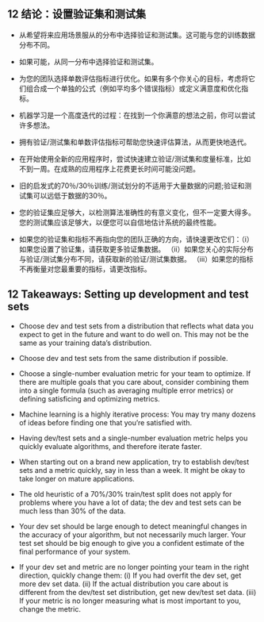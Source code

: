 ## 12 结论：设置验证集和测试集

 - 从希望将来应用场景服从的分布中选择验证和测试集。这可能与您的训练数据分布不同。

 - 如果可能，从同一分布中选择验证和测试集。

 - 为您的团队选择单数评估指标进行优化。如果有多个你关心的目标，考虑将它们组合成一个单独的公式（例如平均多个错误指标）或定义满意度和优化指标。

 - 机器学习是一个高度迭代的过程：在找到一个你满意的想法之前，你可以尝试许多想法。

 - 拥有验证/测试集和单数评估指标可帮助您快速评估算法，从而更快地迭代。

 - 在开始使用全新的应用程序时，尝试快速建立验证/测试集和度量标准，比如不到一周。在成熟的应用程序上花费更长时间可能没问题。

 - 旧的启发式的70％/30％训练/测试划分的不适用于大量数据的问题;验证和测试集可以远低于数据的30％。

 - 您的验证集应足够大，以检测算法准确性的有意义变化，但不一定要大得多。您的测试集应该足够大，以便您可以自信地估计系统的最终性能。

 - 如果您的验证集和指标不再指向您的团队正确的方向，请快速更改它们：（i）如果您设置了验证集，请获取更多验证集数据。 （ii）如果您关心的实际分布与验证/测试集分布不同，请获取新的验证/测试集数据。 （iii）如果您的指标不再衡量对您最重要的指标，请更改指标。
 
## 12 Takeaways: Setting up development and test sets

- Choose dev and test sets from a distribution that reflects what data you expect to get in the future and want to do well on. This may not be the same as your training data’s distribution.

- Choose dev and test sets from the same distribution if possible.

- Choose a single-number evaluation metric for your team to optimize. If there are multiple
goals that you care about, consider combining them into a single formula (such as
averaging multiple error metrics) or defining satisficing and optimizing metrics.

- Machine learning is a highly iterative process: You may try many dozens of ideas before finding one that you’re satisfied with.

- Having dev/test sets and a single-number evaluation metric helps you quickly evaluate algorithms, and therefore iterate faster.

- When starting out on a brand new application, try to establish dev/test sets and a metric quickly, say in less than a week. It might be okay to take longer on mature applications.

- The old heuristic of a 70%/30% train/test split does not apply for problems where you have a lot of data; the dev and test sets can be much less than 30% of the data.

- Your dev set should be large enough to detect meaningful changes in the accuracy of your algorithm, but not necessarily much larger. Your test set should be big enough to give you a confident estimate of the final performance of your system.

- If your dev set and metric are no longer pointing your team in the right direction, quickly change them: (i) If you had overfit the dev set, get more dev set data. (ii) If the actual distribution you care about is different from the dev/test set distribution, get new dev/test set data. (iii) If your metric is no longer measuring what is most important to you, change the metric.